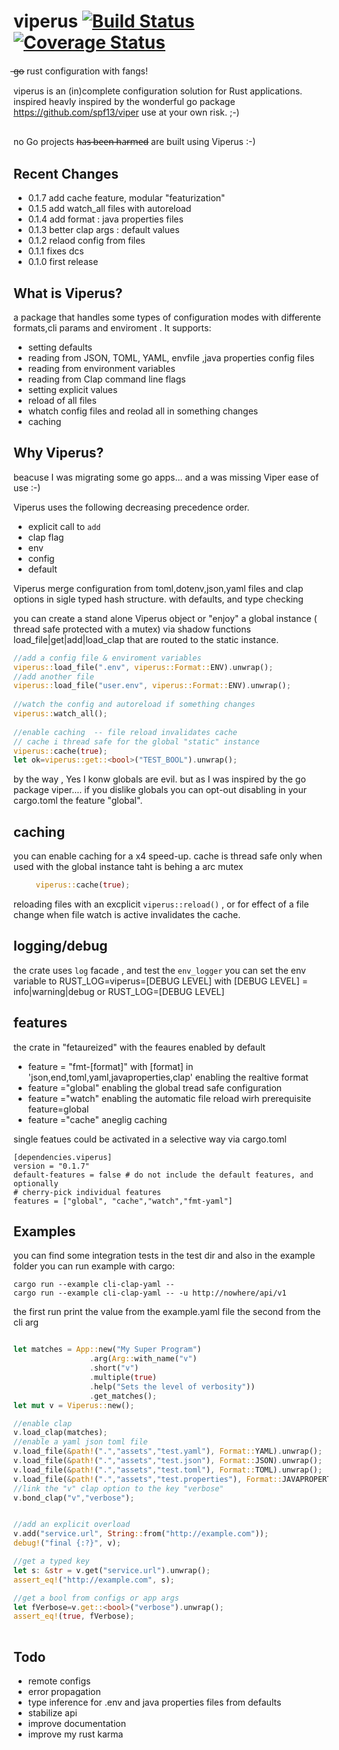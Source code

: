 # viperus  [![Build Status](https://travis-ci.com/maurocordioli/viperus.svg?branch=master)](https://travis-ci.com/maurocordioli/viperus) [![Coverage Status](https://coveralls.io/repos/github/maurocordioli/viperus/badge.svg?branch=master)](https://coveralls.io/github/maurocordioli/viperus?branch=master)
 ̶g̶o̶  rust configuration with fangs!
 
viperus is an (in)complete configuration solution for Rust applications. 
inspired  heavly inspired by the wonderful go package <https://github.com/spf13/viper>
use at your own risk. ;-)
## 
no Go projects h̶a̶s̶ ̶b̶e̶e̶n̶ ̶h̶a̶r̶m̶e̶d̶ are built using Viperus :-)

## Recent Changes
* 0.1.7 add cache feature, modular "featurization"
* 0.1.5 add watch_all files with autoreload
* 0.1.4 add format : java properties files
* 0.1.3 better clap args : default values
* 0.1.2 relaod config from files
* 0.1.1 fixes dcs
* 0.1.0 first release

## What is Viperus?
a package that handles  some types of configuration  modes with differente formats,cli params and enviroment . 
It supports:

* setting defaults
* reading from JSON, TOML, YAML, envfile ,java properties config files
* reading from environment variables
* reading from Clap command line flags
* setting explicit values
* reload of all files
* whatch config files and reolad all in something changes
* caching

## Why Viperus?

beacuse I was migrating some go apps... and a was missing Viper ease of use :-)

Viperus uses the following decreasing precedence order.

 * explicit call to `add`
 * clap flag
 * env
 * config
 * default

Viperus merge configuration from toml,dotenv,json,yaml files and clap options in sigle typed hash structure.
with defaults, and type checking

you can create a stand alone Viperus object or "enjoy" a global instance ( thread safe protected with a mutex)
via shadow functions load_file|get|add|load_clap that are routed to the static instance.  

```rust
//add a config file & enviroment variables
viperus::load_file(".env", viperus::Format::ENV).unwrap();
//add another file
viperus::load_file("user.env", viperus::Format::ENV).unwrap();
     
//watch the config and autoreload if something changes
viperus::watch_all();
   
//enable caching  -- file reload invalidates cache
// cache i thread safe for the global "static" instance
viperus::cache(true);
let ok=viperus::get::<bool>("TEST_BOOL").unwrap();
```
by the way , Yes I konw globals are evil. but as I was inspired by the  go package viper....
if you dislike globals you can opt-out disabling in your cargo.toml the feature "global".
   
## caching
you can enable caching for a x4 speed-up. 
cache is thread safe only when used with the global instance taht is behing a arc mutex
```rust
     viperus::cache(true);
```
reloading files with an excplicit ``` viperus::reload() ``` , 
or for effect of a file change when file watch is active invalidates the cache.

## logging/debug
the crate uses `log` facade , and test the `env_logger` you can set the env variable to RUST_LOG=viperus=[DEBUG LEVEL] with
[DEBUG LEVEL] = info|warning|debug  or RUST_LOG=[DEBUG LEVEL]
## features
the crate in "fetaureized" with the feaures enabled by default 
*  feature = "fmt-[format]" with [format] in 'json,end,toml,yaml,javaproperties,clap' enabling the realtive format
*  feature ="global" enabling the global tread safe configuration
*  feature ="watch" enabling the automatic file reload wirh prerequisite feature=global
*  feature ="cache" aneglig caching 

single featues could be activated in a selective way  via cargo.toml 

```
[dependencies.viperus]
version = "0.1.7"
default-features = false # do not include the default features, and optionally
# cherry-pick individual features
features = ["global", "cache","watch","fmt-yaml"]
```
## Examples
you can find some integration tests in the test dir and also in the example folder
you can run example with cargo:
```
cargo run --example cli-clap-yaml -- 
cargo run --example cli-clap-yaml -- -u http://nowhere/api/v1
```
the first run print the value from the example.yaml file 
the second from the cli arg


```rust

let matches = App::new("My Super Program")
                 .arg(Arg::with_name("v")
                 .short("v")
                 .multiple(true)
                 .help("Sets the level of verbosity"))
                 .get_matches();   
let mut v = Viperus::new();

//enable clap
v.load_clap(matches);
//enable a yaml json toml file
v.load_file(&path!(".","assets","test.yaml"), Format::YAML).unwrap();
v.load_file(&path!(".","assets","test.json"), Format::JSON).unwrap();
v.load_file(&path!(".","assets","test.toml"), Format::TOML).unwrap();
v.load_file(&path!(".","assets","test.properties"), Format::JAVAPROPERTIES).unwrap();
//link the "v" clap option to the key "verbose"
v.bond_clap("v","verbose");


//add an explicit overload 
v.add("service.url", String::from("http://example.com"));
debug!("final {:?}", v);

//get a typed key
let s: &str = v.get("service.url").unwrap();
assert_eq!("http://example.com", s);

//get a bool from configs or app args
let fVerbose=v.get::<bool>("verbose").unwrap();
assert_eq!(true, fVerbose);
  
```
## Todo
* remote configs
* error propagation
* type inference  for .env and java properties files from defaults 
* stabilize api
* improve documentation
* improve my rust karma


